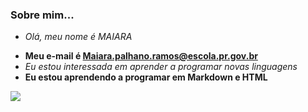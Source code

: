### Sobre mim...
- _Olá, meu nome é MAIARA_ </p>
- **Meu e-mail é Maiara.palhano.ramos@escola.pr.gov.br**
- <i>Eu estou interessada em aprender a programar novas linguagens</i>
- <B>Eu estou aprendendo a programar em Markdown e HTML</B>

![](https://img.shields.io/badge/Instagram-E4405F?style=for-the-badge&logo=instagram&logoColor=white)
